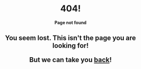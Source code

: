 <h1 align="center">
   404!
</h1>

<h4 align="center">
Page not found
  </h4>
  
<h2 align="center">
 You seem lost. This isn't the page you are looking for!
  
But we can take you [back](https://aim2339.github.io/GiveawayS/)!
  </h2>
  

